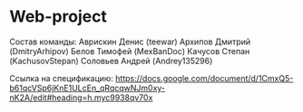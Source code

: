 # Web-project

Состав команды:
Аврискин Денис (teewar)
Архипов Дмитрий (DmitryArhipov)
Белов Тимофей (MexBanDoc)
Качусов Степан (KachusovStepan)
Соловьев Андрей (Andrey135296)

Ссылка на спецификацию: https://docs.google.com/document/d/1CmxQ5-b61qcVSp6jKnE1ULcEn_qRqcqwNJm0xy-nK2A/edit#heading=h.myc9938qv70x
